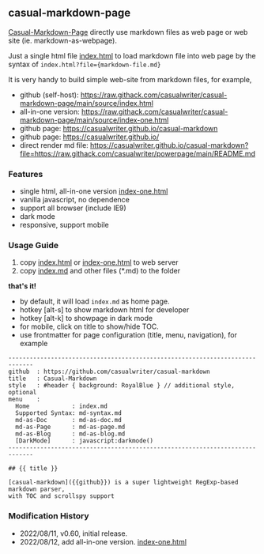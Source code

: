 ## casual-markdown-page

[Casual-Markdown-Page](https://github.com/casualwriter/casual-markdown-page) directly use markdown files as web page or web site (ie. markdown-as-webpage).

Just a single html file [index.html](source/index.html) to load markdown file into web page by the syntax of `index.html?file={markdown-file.md}`

It is very handy to build simple web-site from markdown files, for example, 

* github (self-host): https://raw.githack.com/casualwriter/casual-markdown-page/main/source/index.html
* all-in-one version: https://raw.githack.com/casualwriter/casual-markdown-page/main/source/index-one.html
* github page: https://casualwriter.github.io/casual-markdown
* github page: https://casualwriter.github.io/
* direct render md file: https://casualwriter.github.io/casual-markdown?file=https://raw.githack.com/casualwriter/powerpage/main/README.md

### Features

* single html, all-in-one version [index-one.html](source/index-one.html)
* vanilla javascript, no dependence
* support all browser (include IE9)
* dark mode
* responsive, support mobile

### Usage Guide

1. copy [index.html](source/index.html) or [index-one.html](source/index-one.html) to web server
2. copy [index.md](source/index.md) and other files (*.md) to the folder

**that's it!**

* by default, it will load `index.md` as home page.
* hotkey [alt-s] to show markdown html for developer
* hotkey [alt-k] to showpage in dark mode
* for mobile, click on title to show/hide TOC. 
* use frontmatter for page configuration (title, menu, navigation), for example

~~~
-----------------------------------------------------------------------------
github  : https://github.com/casualwriter/casual-markdown 
title   : Casual-Markdown 
style   : #header { background: RoyalBlue } // additional style, optional
menu    :    
  Home            : index.md
  Supported Syntax: md-syntax.md
  md-as-Doc       : md-as-doc.md
  md-as-Page      : md-as-page.md
  md-as-Blog      : md-as-blog.md
  [DarkMode]      : javascript:darkmode()
-----------------------------------------------------------------------------

## {{ title }} 

[casual-markdown]({{github}}) is a super lightweight RegExp-based markdown parser, 
with TOC and scrollspy support
~~~ 


### Modification History

* 2022/08/11, v0.60, initial release.
* 2022/08/12, add all-in-one version. [index-one.html](source/index-one.html)
 
